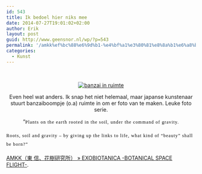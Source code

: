 ```yaml
---
id: 543
title: Ik bedoel hier niks mee
date: 2014-07-27T19:01:02+02:00
author: Erik
layout: post
guid: http://www.geensnor.nl/wp/?p=543
permalink: '/amkk%ef%bc%88%e6%9d%b1-%e4%bf%a1%e3%80%81%e8%8a%b1%e6%a8%b9%e7%a0%94%e7%a9%b6%e6%89%80%ef%bc%89-exobiotanica-botanical-space-flight/'
categories:
  - Kunst
---
```

&nbsp;

<p style="text-align: center;">
  <a href="http://azumamakoto.com/?p=5051"><img src="http://www.geensnor.nl/wp/wp-content/uploads/2014/07/Web_EXOBIOTANICA_03.jpg" alt="banzai in ruimte" /></a>
</p>

<p style="text-align: center;">
  Even heel wat anders. Ik snap het niet helemaal, maar japanse kunstenaar stuurt banzaiboompje (o.a) ruimte in om er foto van te maken. Leuke foto serie.
</p>

<p style="text-align: center;">
  &#8220;<span style="color: #000000; font-family: 'ヒラギノ明朝 Pro W3', 'Hiragino Mincho Pro', 'ＭＳ Ｐ明朝', 'MS PMincho', Times, serif; font-size: 12px; letter-spacing: 1.20000004768372px; line-height: 22.7999992370605px;">Plants on the earth rooted in the soil, under the command of gravity.</span>
</p>

<span style="color: #000000; font-family: 'ヒラギノ明朝 Pro W3', 'Hiragino Mincho Pro', 'ＭＳ Ｐ明朝', 'MS PMincho', Times, serif; font-size: 12px; letter-spacing: 1.20000004768372px; line-height: 22.7999992370605px;">Roots, soil and gravity – by giving up the links to life, what kind of “beauty” shall be born?&#8221;</span>

[AMKK（東 信、花樹研究所） » EXOBIOTANICA -BOTANICAL SPACE FLIGHT-](http://azumamakoto.com/?p=5051).
